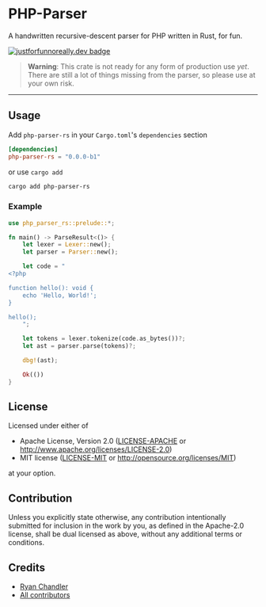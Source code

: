 # PHP-Parser

A handwritten recursive-descent parser for PHP written in Rust, for fun.

[![justforfunnoreally.dev badge](https://img.shields.io/badge/justforfunnoreally-dev-9ff)](https://justforfunnoreally.dev)

> **Warning**: This crate is not ready for any form of production use _yet_. There are still a lot of things missing from the parser, so please use at your own risk.

---

## Usage

Add `php-parser-rs` in your `Cargo.toml`'s `dependencies` section

```toml
[dependencies]
php-parser-rs = "0.0.0-b1"
```

or use `cargo add`

```sh
cargo add php-parser-rs
```

### Example

```rust
use php_parser_rs::prelude::*;

fn main() -> ParseResult<()> {
    let lexer = Lexer::new();
    let parser = Parser::new();

    let code = "
<?php

function hello(): void {
    echo 'Hello, World!';
}

hello();
    ";

    let tokens = lexer.tokenize(code.as_bytes())?;
    let ast = parser.parse(tokens)?;

    dbg!(ast);

    Ok(())
}
```


## License

Licensed under either of

 * Apache License, Version 2.0
   ([LICENSE-APACHE](LICENSE-APACHE) or http://www.apache.org/licenses/LICENSE-2.0)
 * MIT license
   ([LICENSE-MIT](LICENSE-MIT) or http://opensource.org/licenses/MIT)

at your option.

## Contribution

Unless you explicitly state otherwise, any contribution intentionally submitted
for inclusion in the work by you, as defined in the Apache-2.0 license, shall be
dual licensed as above, without any additional terms or conditions.

## Credits

* [Ryan Chandler](https://github.com/ryangjchandler)
* [All contributors](https://github.com/ryangjchandler/php-parser-rs/graphs/contributors)
